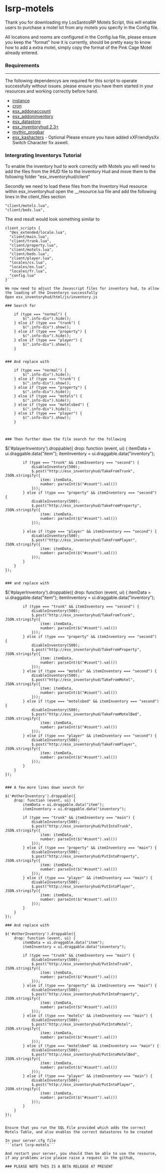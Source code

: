 # lsrp-motels

Thank you for downloading my LosSantosRP Motels Script, this will enable users to purchase a motel lot from any motels you specify in the Config file.

All locations and rooms are configured in the Config.lua file, please ensure you keep the "format" how it is currently, 
should be pretty easy to know how to add a extra motel, 
simply copy the format of the Pink Cage Motel already entered.

### Requirements
------------
The following dependencys are required for this script to operate successfully without issues. please ensure you have them started in your resources and working correctly before hand.

- [instance](https://github.com/ESX-Org/instance)
- [cron](https://github.com/ESX-Org/cron)
- [esx_addonaccount](https://github.com/ESX-Org/esx_addonaccount)
- [esx_addoninventory](https://github.com/ESX-Org/esx_addoninventory)
- [esx_datastore](https://github.com/ESX-Org/esx_datastore)
- [esx_inventoryhud 2.3+](https://github.com/Trsak/esx_inventoryhud)
- [mythic_progbar](https://github.com/mythicrp/progressbar)
- [esx_kashacters](https://github.com/XxFri3ndlyxX/kashacters) - Optional Please ensure you have added xXFriendlysXx Switch Character fix aswell.


### Intergrating Inventorys Tutorial

To enable the inventory hud to work correctly with Motels you will need to add the files from the IHUD file to the Inventory Hud
and move them to the following folder
"esx_inventoryhud/client"

Secondly we need to load these files from the Inventory Hud resource within esx_inventoryhud open the __resource.lua file and add the following lines in the client_files section
```
"client/motels.lua",
"client/beds.lua",
```
The end result would look something similar to
```
client_scripts {
  "@es_extended/locale.lua",
  "client/main.lua",
  "client/trunk.lua",
  "client/property.lua",
  "client/motels.lua",
  "client/beds.lua",
  "client/player.lua",
  "locales/cs.lua",
  "locales/en.lua",
  "locales/fr.lua",
  "config.lua"
}```

We now need to adjust the Javascript files for inventory hud, to allow the loading of the Inventorys successfully
Open esx_inventoryhud/html/js/inventory.js

### Search for
```
        if (type === "normal") {
            $(".info-div").hide();
        } else if (type === "trunk") {
            $(".info-div").show();
        } else if (type === "property") {
            $(".info-div").hide();
        } else if (type === "player") {
            $(".info-div").show();
        }
```

### And replace with

```
        if (type === "normal") {
            $(".info-div").hide();
        } else if (type === "trunk") {
            $(".info-div").show();
        } else if (type === "property") {
            $(".info-div").hide();
        } else if (type === "motels") {
            $(".info-div").hide();
        } else if (type === "motelsbed") {
            $(".info-div").hide();
        } else if (type === "player") {
            $(".info-div").show();
        }
```


### Then further down the file search for the following

```
$('#playerInventory').droppable({
        drop: function (event, ui) {
            itemData = ui.draggable.data("item");
            itemInventory = ui.draggable.data("inventory");

            if (type === "trunk" && itemInventory === "second") {
                disableInventory(500);
                $.post("http://esx_inventoryhud/TakeFromTrunk", JSON.stringify({
                    item: itemData,
                    number: parseInt($("#count").val())
                }));
            } else if (type === "property" && itemInventory === "second") {
                disableInventory(500);
                $.post("http://esx_inventoryhud/TakeFromProperty", JSON.stringify({
                    item: itemData,
                    number: parseInt($("#count").val())
                }));

            } else if (type === "player" && itemInventory === "second") {
                disableInventory(500);
                $.post("http://esx_inventoryhud/TakeFromPlayer", JSON.stringify({
                    item: itemData,
                    number: parseInt($("#count").val())
                }));
            }
        }
    });
```

### and replace with

```
$('#playerInventory').droppable({
        drop: function (event, ui) {
            itemData = ui.draggable.data("item");
            itemInventory = ui.draggable.data("inventory");

            if (type === "trunk" && itemInventory === "second") {
                disableInventory(500);
                $.post("http://esx_inventoryhud/TakeFromTrunk", JSON.stringify({
                    item: itemData,
                    number: parseInt($("#count").val())
                }));
            } else if (type === "property" && itemInventory === "second") {
                disableInventory(500);
                $.post("http://esx_inventoryhud/TakeFromProperty", JSON.stringify({
                    item: itemData,
                    number: parseInt($("#count").val())
                }));
            } else if (type === "motels" && itemInventory === "second") {
                disableInventory(500);
                $.post("http://esx_inventoryhud/TakeFromMotel", JSON.stringify({
                    item: itemData,
                    number: parseInt($("#count").val())
                }));
            } else if (type === "motelsbed" && itemInventory === "second") {
                disableInventory(500);
                $.post("http://esx_inventoryhud/TakeFromMotelBed", JSON.stringify({
                    item: itemData,
                    number: parseInt($("#count").val())
                }));
            } else if (type === "player" && itemInventory === "second") {
                disableInventory(500);
                $.post("http://esx_inventoryhud/TakeFromPlayer", JSON.stringify({
                    item: itemData,
                    number: parseInt($("#count").val())
                }));
            }
        }
    });
```

### A few more lines down search for

```
    $('#otherInventory').droppable({
        drop: function (event, ui) {
            itemData = ui.draggable.data("item");
            itemInventory = ui.draggable.data("inventory");

            if (type === "trunk" && itemInventory === "main") {
                disableInventory(500);
                $.post("http://esx_inventoryhud/PutIntoTrunk", JSON.stringify({
                    item: itemData,
                    number: parseInt($("#count").val())
                }));
            } else if (type === "property" && itemInventory === "main") {
                disableInventory(500);
                $.post("http://esx_inventoryhud/PutIntoProperty", JSON.stringify({
                    item: itemData,
                    number: parseInt($("#count").val())
                }));
            } else if (type === "player" && itemInventory === "main") {
                disableInventory(500);
                $.post("http://esx_inventoryhud/PutIntoPlayer", JSON.stringify({
                    item: itemData,
                    number: parseInt($("#count").val())
                }));
            }
        }
    });
```
### And replace with

```
    $('#otherInventory').droppable({
        drop: function (event, ui) {
            itemData = ui.draggable.data("item");
            itemInventory = ui.draggable.data("inventory");

            if (type === "trunk" && itemInventory === "main") {
                disableInventory(500);
                $.post("http://esx_inventoryhud/PutIntoTrunk", JSON.stringify({
                    item: itemData,
                    number: parseInt($("#count").val())
                }));
            } else if (type === "property" && itemInventory === "main") {
                disableInventory(500);
                $.post("http://esx_inventoryhud/PutIntoProperty", JSON.stringify({
                    item: itemData,
                    number: parseInt($("#count").val())
                }));
            } else if (type === "motels" && itemInventory === "main") {
                disableInventory(500);
                $.post("http://esx_inventoryhud/PutIntoMotel", JSON.stringify({
                    item: itemData,
                    number: parseInt($("#count").val())
                }));
            } else if (type === "motelsbed" && itemInventory === "main") {
                disableInventory(500);
                $.post("http://esx_inventoryhud/PutIntoMotelBed", JSON.stringify({
                    item: itemData,
                    number: parseInt($("#count").val())
                }));
            } else if (type === "player" && itemInventory === "main") {
                disableInventory(500);
                $.post("http://esx_inventoryhud/PutIntoPlayer", JSON.stringify({
                    item: itemData,
                    number: parseInt($("#count").val())
                }));
            }
        }
    });
```

Ensure that you run the SQL File provided which adds the correct Motels Table, and also enables the correct datastores to be created

In your server.cfg file 
```start lsrp-motels```

And restart your server, you should then be able to use the resource, if any problems arise please raise a request in the github,

### PLEASE NOTE THIS IS A BETA RELEASE AT PRESENT